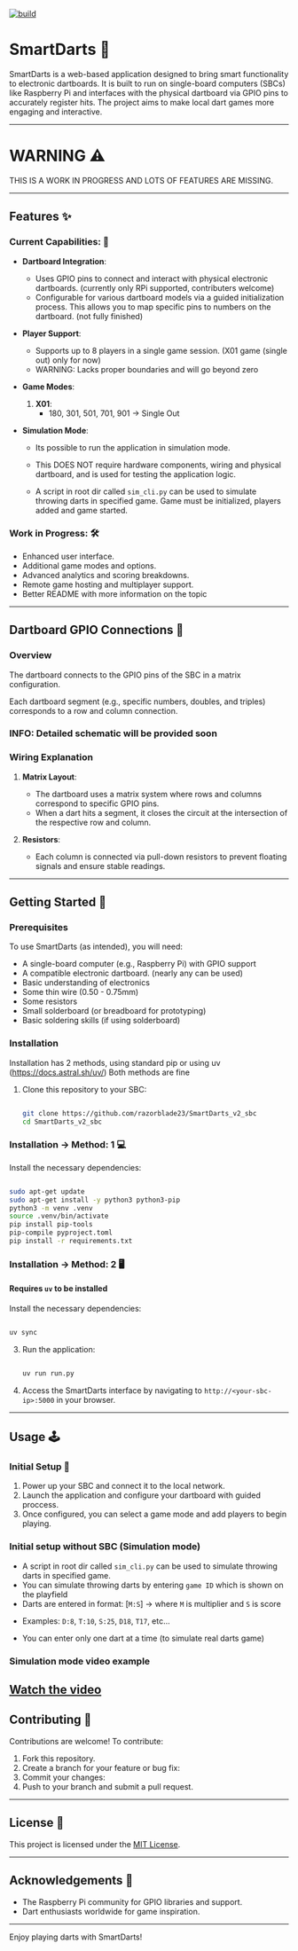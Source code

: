 [![build](https://github.com/razorblade23/SmartDarts_v2_sbc/actions/workflows/python-app.yml/badge.svg?branch=master&event=push)](https://github.com/razorblade23/SmartDarts_v2_sbc/actions/workflows/python-app.yml)


# SmartDarts 🎯

SmartDarts is a web-based application designed to bring smart functionality to electronic dartboards. It is built to run on single-board computers (SBCs) like Raspberry Pi and interfaces with the physical dartboard via GPIO pins to accurately register hits. The project aims to make local dart games more engaging and interactive.

---

# WARNING ⚠️
THIS IS A WORK IN PROGRESS AND LOTS OF FEATURES ARE MISSING.

---

## Features ✨

### Current Capabilities: 🚀
- **Dartboard Integration**:
  - Uses GPIO pins to connect and interact with physical electronic dartboards. (currently only RPi supported, contributers welcome)
  - Configurable for various dartboard models via a guided initialization process. This allows you to map specific pins to numbers on the dartboard. (not fully finished)

- **Player Support**:
  - Supports up to 8 players in a single game session. (X01 game (single out) only for now)
  - WARNING: Lacks proper boundaries and will go beyond zero

- **Game Modes**:
  1. **X01**: 
     - 180, 301, 501, 701, 901 -> Single Out

- **Simulation Mode**:
  - Its possible to run the application in simulation mode.
  - This DOES NOT require hardware components, wiring and physical dartboard, and is used for testing the application logic.

  - A script in root dir called `sim_cli.py` can be used to simulate throwing darts in specified game. Game must be initialized, players added and game started.

### Work in Progress: 🛠️
- Enhanced user interface.
- Additional game modes and options.
- Advanced analytics and scoring breakdowns.
- Remote game hosting and multiplayer support.
- Better README with more information on the topic

---

## Dartboard GPIO Connections 🔌

### Overview
The dartboard connects to the GPIO pins of the SBC in a matrix configuration. 

Each dartboard segment (e.g., specific numbers, doubles, and triples) corresponds to a row and column connection. 

### INFO: Detailed schematic will be provided soon

### Wiring Explanation
1. **Matrix Layout**:
   - The dartboard uses a matrix system where rows and columns correspond to specific GPIO pins.
   - When a dart hits a segment, it closes the circuit at the intersection of the respective row and column.

2. **Resistors**:
   - Each column is connected via pull-down resistors to prevent floating signals and ensure stable readings.

---

## Getting Started 🏁

### Prerequisites
To use SmartDarts (as intended), you will need:
- A single-board computer (e.g., Raspberry Pi) with GPIO support
- A compatible electronic dartboard. (nearly any can be used)
- Basic understanding of electronics
- Some thin wire (0.50 - 0.75mm)
- Some resistors
- Small solderboard (or breadboard for prototyping)
- Basic soldering skills (if using solderboard)

### Installation
Installation has 2 methods, using standard pip or using uv (https://docs.astral.sh/uv/)
Both methods are fine


1. Clone this repository to your SBC:
   ```bash

   git clone https://github.com/razorblade23/SmartDarts_v2_sbc
   cd SmartDarts_v2_sbc
   
   ```

### Installation -> Method: 1 💻
Install the necessary dependencies:
   ```bash

   sudo apt-get update
   sudo apt-get install -y python3 python3-pip
   python3 -m venv .venv
   source .venv/bin/activate
   pip install pip-tools
   pip-compile pyproject.toml
   pip install -r requirements.txt

   ```
### Installation -> Method: 2 🖥️
#### Requires `uv` to be installed
Install the necessary dependencies:
   ```bash

   uv sync
   
   ```



3. Run the application:
   ```bash

   uv run run.py

   ```

4. Access the SmartDarts interface by navigating to `http://<your-sbc-ip>:5000` in your browser.

---

## Usage 🕹️

### Initial Setup 🔧
1. Power up your SBC and connect it to the local network.
2. Launch the application and configure your dartboard with guided proccess.
3. Once configured, you can select a game mode and add players to begin playing.

### Initial setup without SBC (Simulation mode)
- A script in root dir called `sim_cli.py` can be used to simulate throwing darts in specified game. 
- You can simulate throwing darts by entering `game ID` which is shown on the playfield
- Darts are entered in format: [`M:S`] -> where `M` is multiplier and `S` is score
* Examples: `D:8`, `T:10`, `S:25`, `D18`, `T17`, etc...
- You can enter only one dart at a time (to simulate real darts game)

### Simulation mode video example

[Watch the video](https://drive.google.com/file/d/1RKydZ4Jgd9roUBoIV6txFK-O_1VpIAq-/view?usp=drivesdk)
---

## Contributing 🤝
Contributions are welcome! To contribute:
1. Fork this repository.
2. Create a branch for your feature or bug fix:
3. Commit your changes:
4. Push to your branch and submit a pull request.

---

## License 📜
This project is licensed under the [MIT License](LICENSE).

---

## Acknowledgements 🙏
- The Raspberry Pi community for GPIO libraries and support.
- Dart enthusiasts worldwide for game inspiration.

---

Enjoy playing darts with SmartDarts!

